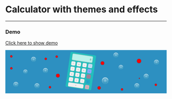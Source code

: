 # Calculator with themes and effects

___

### Demo
[Click here to show demo](https://parhamddeveloper.github.io/Html-CSS-JS-Calculator/)

![Parham Daneshnejad Calculator](READMEIMAGE.png)
